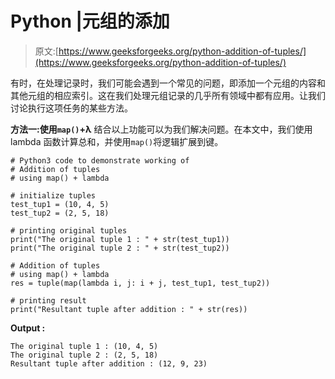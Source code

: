 # Python |元组的添加

> 原文:[https://www.geeksforgeeks.org/python-addition-of-tuples/](https://www.geeksforgeeks.org/python-addition-of-tuples/)

有时，在处理记录时，我们可能会遇到一个常见的问题，即添加一个元组的内容和其他元组的相应索引。这在我们处理元组记录的几乎所有领域中都有应用。让我们讨论执行这项任务的某些方法。

**方法一:使用`map()`+λ**
结合以上功能可以为我们解决问题。在本文中，我们使用 lambda 函数计算总和，并使用`map()`将逻辑扩展到键。

```
# Python3 code to demonstrate working of
# Addition of tuples
# using map() + lambda

# initialize tuples 
test_tup1 = (10, 4, 5)
test_tup2 = (2, 5, 18)

# printing original tuples 
print("The original tuple 1 : " + str(test_tup1))
print("The original tuple 2 : " + str(test_tup2))

# Addition of tuples
# using map() + lambda
res = tuple(map(lambda i, j: i + j, test_tup1, test_tup2))

# printing result
print("Resultant tuple after addition : " + str(res))
```

**Output :**

```
The original tuple 1 : (10, 4, 5)
The original tuple 2 : (2, 5, 18)
Resultant tuple after addition : (12, 9, 23)

```
